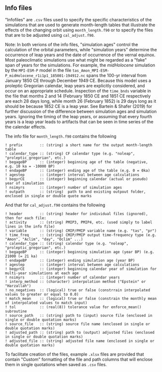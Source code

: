 ## Info files ##

"Infofiles" are `.csv` files used to specify the specific characteristics of the simulations that are used to generate month-length tables that illustrate the effects of the changing orbit using `month_length.f90` or to specify the files that are to be adjusted using `cal_adjust.f90`.

Note:  In both verions of the info files, "simulation ages" control the calculation of the orbital parameters, while "simulation years" determine the occurrence of leap years and the date of occurrence of the vernal equinox.  Most paleoclimatic simulations use what might be regarded as a "fake" span of years for the simulations. For example, the *midHolocene* simulation by the `MPI-ESM-P` model in the file `tas_Amon_MPI-ESM-P_midHolocene_r1i1p1_185001-194912.nc` spans the 100-yr interval from January 1850 CE through December 1949 CE.  Because this model uses a proleptic Gregorian calendar, leap years are explicitly considered, and occur on an appropriate schedule.  Inspection of the `time_bnds` variable in the file that months 2 and 14 (February 1850 CE and 1851 CE respectively are each 28 days long, while month 26 (February 1852) is 29 days long as it should be because 1852 CE is a leap year.  See Bartein & Shafer (2019) for further discussion of the difference between simulation ages and simulation years.  Ignoring the timing of the leap years, or assuming that every fourth years is a leap year leads to artifacts that can be seen in time series of the the calendar effects. 

The info file for `month_length.f90` contains the following   

	! prefix        :: (string) a short name for the output month-length table
	! calendar_type :: (string) CF calendar type (e.g. "noleap", "proleptic_gregorian", etc.)
	! begageBP      :: (integer) beginning age of the table (negative, e.g. 10 ka = -10000 BP)
	! endageBP      :: (integer) ending age of the table (e.g. 0 = 0ka)
	! agestep       :: (integer) interval between age calculations
	! begyrCE       :: (integer) beginning calendar (actual or pseudo) year of simulation
	! nsimyrs       :: (integer) number of simulation ages 
	! outpath       :: (string)  path to and existing outpout folder, enclosed in single or double quote marks

And that for `cal_adjust.f90` contains the following

	! header        :: (string) header for individual files (ignored), then for each file:
	! activity      :: (string) PMIP3, PMIP4, etc. (used simply to label lines in the info file)
	! variable      :: (string) CMIP/PMIP variable name (e.g. "tas", "pr")
	! time_freq     :: (string) CMIP/PMIP output time-frequency type (e.g. "Amon", "Aclim", "day", "Oclim" ...)
	! calendar_type :: (string) calendar type (e.g. "noleap", "proleptic_gregorian", etc.)
	! begageBP      :: (integer) beginning simulation age (year BP) (e.g. 21000 (= 21 ka)
	! endageBP      :: (integer) ending simulation age (year BP) 
	! agestep       :: (integer) interval between age calculations
	! begyrCE       :: (integer) beginning calendar year of simulation for multi-year simulations at each age
	! nsimyrs       :: (integer) number of calendar years
	! interp_method :: (character) interpolation method ("Epstein" or "Harzallah")
	! no_negatives  :: (logical) true or false (constrrain interpolated values to greater or equal to 0.0)
	! match_mean    :: (logical) true or false (constrain the monthly mean of interpolated values to match input)
	! tol           :: (real(8)) tolerance value for enforce_mean() subroutine 
	! source_path   :: (string) path to (input) source file (enclosed in single or double quotation marks)
	! source_file   :: (string) source file name (enclosed in single or double quotation marks)
	! adjusted_path :: (string) path to (output) adjusted files (enclosed in single or double quotation marks)
	! adjusted_file :: (string) adjusted file name (enclosed in single or double quotation marks)

To facilitate creation of the files, example `.xlsx` files are provided that contain "Custom" formatting of the file and path columns that will enclose them in single quotations when saved as `.csv` files.
